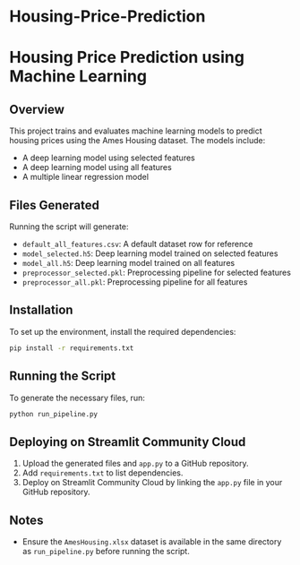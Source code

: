 # Housing-Price-Prediction
# Housing Price Prediction using Machine Learning

## Overview
This project trains and evaluates machine learning models to predict housing prices using the Ames Housing dataset. The models include:
- A deep learning model using selected features
- A deep learning model using all features
- A multiple linear regression model

## Files Generated
Running the script will generate:
- `default_all_features.csv`: A default dataset row for reference
- `model_selected.h5`: Deep learning model trained on selected features
- `model_all.h5`: Deep learning model trained on all features
- `preprocessor_selected.pkl`: Preprocessing pipeline for selected features
- `preprocessor_all.pkl`: Preprocessing pipeline for all features

## Installation
To set up the environment, install the required dependencies:
```sh
pip install -r requirements.txt
```

## Running the Script
To generate the necessary files, run:
```sh
python run_pipeline.py
```

## Deploying on Streamlit Community Cloud
1. Upload the generated files and `app.py` to a GitHub repository.
2. Add `requirements.txt` to list dependencies.
3. Deploy on Streamlit Community Cloud by linking the `app.py` file in your GitHub repository.

## Notes
- Ensure the `AmesHousing.xlsx` dataset is available in the same directory as `run_pipeline.py` before running the script.

